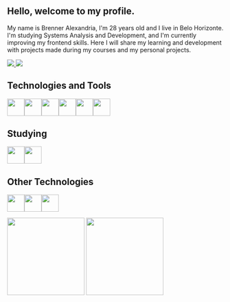 ## Hello, welcome to my profile.

<p>My name is Brenner Alexandria, I'm 28 years old and I live in Belo Horizonte. I'm studying Systems Analysis and Development, and I'm currently improving my frontend skills. Here I will share my learning and development with projects made during my courses and my personal projects.<p/>

<div>
  <a href="mailto:obrenneralexandria@gmail.com">
    <img src="https://img.shields.io/badge/-Gmail-%23333?style=for-the-badge&logo=gmail&logoColor=red" target="_blank">
  </a>
  <a href="https://www.linkedin.com/in/brenner-alexandria-b73694205/" target="blank">
    <img src="https://img.shields.io/badge/-LinkedIn-%230077B5?style=for-the-badge&logo=linkedin&logoColor=white" target="_blank">
  </a>
</div>

## Technologies and Tools

<img src="https://cdn.jsdelivr.net/gh/devicons/devicon/icons/html5/html5-original.svg" width="40" height="40" /><img src="https://cdn.jsdelivr.net/gh/devicons/devicon/icons/css3/css3-original.svg"  width="40" height="40" /><img src="https://cdn.jsdelivr.net/gh/devicons/devicon/icons/javascript/javascript-original.svg" width="40" height="40" /><img
src="https://cdn.jsdelivr.net/gh/devicons/devicon/icons/git/git-original.svg" width="40" height="40" /><img src="https://cdn.jsdelivr.net/gh/devicons/devicon/icons/github/github-original.svg" width="40" height="40" /><img src="https://cdn.jsdelivr.net/gh/devicons/devicon/icons/vscode/vscode-original.svg" width="40" height="40" />

## Studying
<img src="https://cdn.jsdelivr.net/gh/devicons/devicon/icons/typescript/typescript-original.svg" width="40" height="40" /><img
src="https://cdn.jsdelivr.net/gh/devicons/devicon/icons/react/react-original.svg" width="40" height="40" />

## Other Technologies
<img src="https://cdn.jsdelivr.net/gh/devicons/devicon/icons/java/java-original.svg" width="40" height="40" /><img
src="https://cdn.jsdelivr.net/gh/devicons/devicon/icons/mysql/mysql-original.svg"  width="40" height="40" /><img 
src="https://cdn.jsdelivr.net/gh/devicons/devicon/icons/nodejs/nodejs-original.svg" width="40" height="40" />


<div>
  <img height="180em" src="https://github-readme-stats.vercel.app/api?username=brenneralexandria&show_icons=true&theme=dracula">
  <img height="180em" src="https://github-readme-stats.vercel.app/api/top-langs/?username=brenneralexandria&layout=compact&theme=dracula">
</div>
